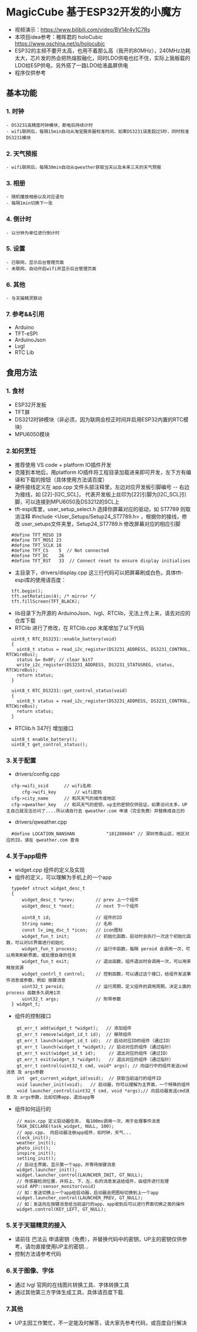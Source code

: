 # MagicCube 基于ESP32开发的小魔方
  - 视频演示：https://www.bilibili.com/video/BV14r4y1C7Rs
  - 本项目idea参考：稚晖君的 holoCubic https://www.oschina.net/p/holocubic
  - ESP32的主频不要开太高，也用不着那么高（我开的80MHz），240MHz功耗太大，芯片发的热会把热熔胶融化，同时LDO供电也扛不住，实际上我板载的LDO给ESP供电，另外搭了一路LDO给液晶屏供电
  - 程序仅供参考

## 基本功能
### 1. 时钟
    - DS3231高精度时钟模块，断电后持续计时
    - wifi联网后，每隔15min自动从淘宝服务器校准时间，如果DS3231误差超过5秒，同时校准DS3231模块
### 2. 天气预报
    - wifi联网后，每隔30min自动从qweather获取当天以及未来三天的天气预报
### 3. 相册
    - 随机播放相册以及对应语句
    - 每隔1min切换下一张
### 4. 倒计时
	- 以分钟为单位进行倒计时
### 5. 设置
	- 已联网，显示后台管理页面
	- 未联网，自动开启wifi并显示后台管理页面
### 6. 其他
	- 与天猫精灵联动
  
### 7. 参考&&引用
  - Arduino
  - TFT-eSPI
  - ArduinoJson
  - Lvgl
  - RTC Lib

## 食用方法
### 1. 食材
  - ESP32开发板
  - TFT屏
  - DS3212时钟模块（非必须，因为联网会校正时间并启用ESP32内置的RTC模块)
  - MPU6050模块
### 2.如何烹饪
  - 推荐使用 VS code + platform IO插件开发
  - 克隆到本地后，用platform IO插件将工程目录加载进来即可开发，左下方有编译和下载的按钮（具体使用方法请百度）
  - 硬件接线定义在 app.cpp 文件头部注释里，左边对应开发板引脚编号 -- 右边为接线，如 [22]-[I2C_SCL]， 代表开发板上丝印为[22]引脚为[I2C_SCL]引脚，可以连接到MPU6050及DS3212的SCL上
  - tft-espi库里，user_setup_select.h 选择你屏幕对应的驱动，如 ST7789 则取消注释 #include <User_Setups/Setup24_ST7789.h> ，根据你的接线，修改 user_setups文件夹里，Setup24_ST7789.h 修改屏幕对应的相应引脚
  ~~~
	#define TFT_MISO 19
	#define TFT_MOSI 23
	#define TFT_SCLK 18
	#define TFT_CS    5  // Not connected
	#define TFT_DC    26
	#define TFT_RST   33  // Connect reset to ensure display initialises  
  ~~~
   - 主目录下，drivers/display.cpp 这三行代码可以把屏幕刷成白色，具体tft-espi库的使用请百度：
  ~~~
	tft.begin();
	tft.setRotation(4); /* mirror */
	tft.fillScreen(TFT_BLACK);
  ~~~
   - lib目录下为开源的 ArduinoJson、lvgl、RTClib，无法上传上来，请去对应的仓库下载
   - RTClib 进行了修改，在 RTClib.cpp 末尾增加了以下代码
  ~~~
   	uint8_t RTC_DS3231::enable_battery(void)
	{
	  uint8_t status = read_i2c_register(DS3231_ADDRESS, DS3231_CONTROL, RTCWireBus);
	  status &= 0x0F; // clear bit7
	  write_i2c_register(DS3231_ADDRESS, DS3231_STATUSREG, status, RTCWireBus);
	  return status;
	}

	uint8_t RTC_DS3231::get_control_status(void)
	{
	  uint8_t status = read_i2c_register(DS3231_ADDRESS, DS3231_CONTROL, RTCWireBus);
	  return status;
	}
  ~~~
  - RTClib.h 347行 增加接口
  ~~~
    uint8_t enable_battery();
    uint8_t get_control_status();
  ~~~
### 3.关于配置
  - drivers/config.cpp
  ~~~
  	cfg->wifi_ssid  	// wifi名称
    	cfg->wifi_key   	// wifi密码
  	cfg->city_name 		// 和风天气的城市或地区
  	cfg->qweather_key 	// 和风天气的密钥，up主的密钥仅供验证，如果访问太多，UP主自己就没法访问了....所以请自行去 qweather.com 申请（完全免费）并替换成自己的
  ~~~
  - drivers/qweather.cpp
  ~~~
  	#define LOCATION_NANSHAN            "101280604" // 深圳市南山区，地区对应的ID，请在 qweather.com 查询
  ~~~
### 4.关于app组件
  - widget.cpp 组件的定义及实现
  - 组件的定义，可以理解为手机上的一个app
  ~~~
    typedef struct widget_desc_t
    {
        widget_desc_t *prev;        // prev 上一个组件
        widget_desc_t *next;        // next 下一个组件

        uint8_t id;                 // 组件的ID
        String name;                // 名称
        const lv_img_dsc_t *icon;   // icon图标
        widget_fun_t init;          // 初始化函数，启动时会执行一次这个初始化函数，可以对UI界面进行初始化
        widget_fun_t process;       // 运行中函数，每隔 peroid 会调用一次，可以用来刷新界面，或处理自身的任务
        widget_fun_t exit;          // 退出函数，组件退出时会调用一次，可以用来释放资源
        widget_contrl_t control;    // 控制函数，可以通过这个接口，给组件发送事件消息或参数，例如 按键消息
        uint32_t peroid;            // 运行周期，定义组件的调用周期，决定上面的 process 函数多久调用1次
        uint32_t args;              // 附带参数
    } widget_t;
  ~~~ 
  - 组件的控制接口
  ~~~
      gt_err_t add(widget_t *widget);	// 添加组件
      gt_err_t remove(widget_id_t id);  // 移除组件
      gt_err_t launch(widget_id_t id);  // 启动对应ID的组件（通过ID）
      gt_err_t launch(widget_t *widget); // 启动对应的组件（通过指针）
      gt_err_t exit(widget_id_t id);     // 退出对应的组件（通过ID）
      gt_err_t exit(widget_t *widget);   // 退出对应的组件（通过指针）
      gt_err_t control(uint32_t cmd, void* args); // 向运行中的组件发送cmd消息 及 args参数
      int  get_current_widget_id(void);  // 获取当前运行的组件ID
      void launcher_init(void);   // 启动器，你可以理解为主界面，一个特殊的组件
      void launcher_control(uint32_t cmd, void *args);// 向启动器发送cmd消息 及 args参数，比如切换app，退出app等
  ~~~
  - 组件如何运行的
  ~~~
      // main.cpp 定义启动器任务， 每100ms调用一次，用于处理事件消息
      TASK_DECLARE(task_widget, NULL, 100);               
      // app.cpp， 向启动器注册app组件，如时钟，天气...
      clock_init();
      weather_init();
      photo_init();
      inspire_init();
      setting_init();
      // 启动主界面，显示第一个app，并等待按键消息
      widget.launcher_init();
      widget.launcher_control(LAUNCHER_INIT, GT_NULL);
      // 传感器检测位置，并将上、下、左、右的消息发送给组件，由组件进行处理
      void APP::sensor_monitor(void)
      // 如：发送切换上一个app给启动器，启动器会把图标切换到上一个app
      widget.launcher_control(LAUNCHER_PREV, GT_NULL);
      // 如：发送向左按键消息给当前运行的app，app收到后可以进行界面切换之类的操作
      widget.control(KEY_LEFT, GT_NULL);
  ~~~
### 5.关于天猫精灵的接入
  - 请前往 巴法云 申请密钥（免费），并替换代码中的密钥，UP主的密钥仅供参考，请勿直接使用UP主的密钥...
  - 控制方法请参考代码
  
### 6.关于图像、字体
  - 通过 lvgl 官网的在线图片转换工具、字体转换工具
  - 通过其他第三方字体生成工具，具体请百度下载.
  
### 7.其他
  - UP主因工作繁忙，不一定能及时解答，请大家先参考代码，或百度自行解决
